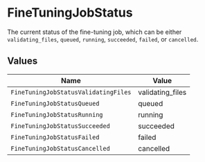 # FineTuningJobStatus

The current status of the fine-tuning job, which can be either `validating_files`, `queued`, `running`, `succeeded`, `failed`, or `cancelled`.


## Values

| Name                                 | Value                                |
| ------------------------------------ | ------------------------------------ |
| `FineTuningJobStatusValidatingFiles` | validating_files                     |
| `FineTuningJobStatusQueued`          | queued                               |
| `FineTuningJobStatusRunning`         | running                              |
| `FineTuningJobStatusSucceeded`       | succeeded                            |
| `FineTuningJobStatusFailed`          | failed                               |
| `FineTuningJobStatusCancelled`       | cancelled                            |